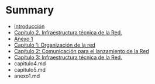 # Summary

* [Introducción](README.md)
* [Capítulo 2. Infraestructura técnica de la Red.](capitulo_2_tecnico.md)
* [Anexo 1](anexo_1.md)
* [Capitulo 1: Organización de la red](capitulo1.md)
* [Capítulo 2: Comunicación para el lanzamiento de la Red](capitulo2.md)
* [Capítulo 3: Infraestructura técnica de la Red.](capitulo3.md)
* capitulo4.md
* capitulo5.md
* anexo1.md

